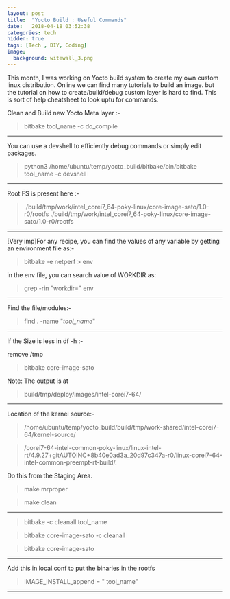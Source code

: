 ```yaml
---
layout: post
title:  "Yocto Build : Useful Commands"
date:   2018-04-18 03:52:38
categories: tech
hidden: true
tags: [Tech , DIY, Coding]
image:
  background: witewall_3.png
---
```


This month, I was working on Yocto build system to create my own custom linux distribution. Online we can find many tutorials to build an image. but the tutorial on how to create/build/debug custom layer is hard to find. This is sort of help cheatsheet to look uptu for commands.


Clean and Build new Yocto Meta layer :-

>bitbake tool_name  -c do_compile
---------------------------------------------------------------------

You can use a devshell to efficiently debug commands or simply edit packages.

>python3 /home/ubuntu/temp/yocto_build/bitbake/bin/bitbake tool_name -c devshell

---------------------------------------------------------------------
Root FS is present here :-
>./build/tmp/work/intel_corei7_64-poky-linux/core-image-sato/1.0-r0/rootfs
>./build/tmp/work/intel_corei7_64-poky-linux/core-image-sato/1.0-r0/rootfs

---------------------------------------------------------------------
[Very imp]For any recipe, you can find the values of any variable by getting an environment file as:-

> bitbake -e netperf > env

in the env file, you can search value of WORKDIR as:

>grep -rin "workdir=" env

---------------------------------------------------------------------
Find the file/modules:-

>find . -name "*tool_name*"

---------------------------------------------------------------------
If the Size is less in df -h :-

remove /tmp

>bitbake core-image-sato

Note: The output is at

>build/tmp/deploy/images/intel-corei7-64/

---------------------------------------------------------------------
Location of the kernel source:-

>/home/ubuntu/temp/yocto_build/build/tmp/work-shared/intel-corei7-64/kernel-source/

>/corei7-64-intel-common-poky-linux/linux-intel-rt/4.9.27+gitAUTOINC+8b40e0ad3a_20d97c347a-r0/linux-corei7-64-intel-common-preempt-rt-build/.

Do this from the Staging Area.

>make mrproper

>make clean
---------------------------------------------------------------------

>bitbake -c cleanall tool_name

>bitbake core-image-sato -c cleanall

>bitbake core-image-sato

---------------------------------------------------------------------
Add this in local.conf to put the binaries in the rootfs

>IMAGE_INSTALL_append = " tool_name"

---------------------------------------------------------------------
